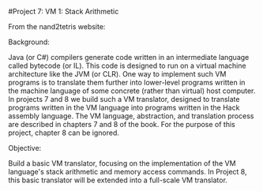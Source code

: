 #Project 7: VM 1: Stack Arithmetic

From the nand2tetris website:


Background:

Java (or C#) compilers generate code written in an intermediate language called bytecode (or IL). This code is designed to run on a virtual machine architecture like the JVM (or CLR). One way to implement such VM programs is to translate them further into lower-level programs written in the machine language of some concrete (rather than virtual) host computer. In projects 7 and 8 we build such a VM translator, designed to translate programs written in the VM language into programs written in the Hack assembly language. The VM language, abstraction, and translation process are described in chapters 7 and 8 of the book. For the purpose of this project, chapter 8 can be ignored.


Objective:

Build a basic VM translator, focusing on the implementation of the VM language's stack arithmetic and memory access commands. In Project 8, this basic translator will be extended into a full-scale VM translator.